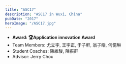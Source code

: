 ```yaml
---
title: "ASC17"
description: "ASC17 in Wuxi, China"
pubDate: "2017"
heroImage: "/ASC17.jpg"
---
```


- **Award: 🏆Application innovation Award**
- Team Members: 尤立宇, 王宇正, 于子軒, 翁子皓, 何憶琳
- Student Coaches: 陳維駿, 陳振群
- Advisor: Jerry Chou
